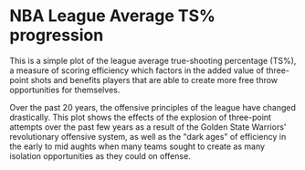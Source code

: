 # NBA League Average TS% progression

This is a simple plot of the league average true-shooting percentage (TS%), a measure of scoring efficiency which 
factors in the added value of three-point shots and benefits players that are able to create more free throw 
opportunities for themselves.

Over the past 20 years, the offensive principles of the league have changed drastically. This plot shows the effects
of the explosion of three-point attempts over the past few years as a result of the Golden State Warriors' revolutionary
offensive system, as well as the "dark ages" of efficiency in the early to mid aughts when many teams sought to create
as many isolation opportunities as they could on offense.